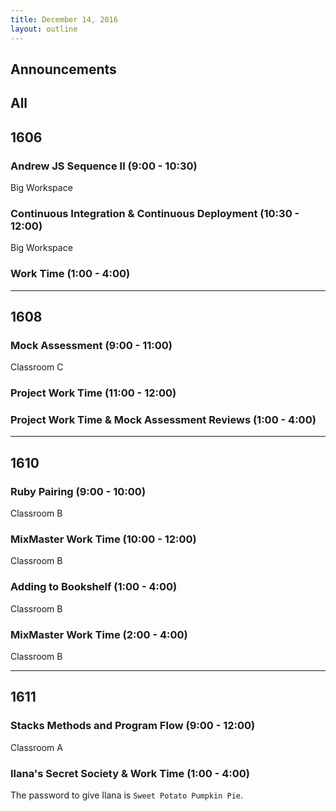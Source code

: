 ```yaml
---
title: December 14, 2016
layout: outline
---
```



## Announcements


## All

## 1606

### Andrew JS Sequence II (9:00 - 10:30)

Big Workspace

### Continuous Integration & Continuous Deployment (10:30 - 12:00)

Big Workspace

### Work Time (1:00 - 4:00)

***

## 1608

### Mock Assessment (9:00 - 11:00)

Classroom C

### Project Work Time (11:00 - 12:00)

### Project Work Time & Mock Assessment Reviews (1:00 - 4:00)

***

## 1610

### Ruby Pairing (9:00 - 10:00)

Classroom B

### MixMaster Work Time (10:00 - 12:00)

Classroom B

### Adding to Bookshelf (1:00 - 4:00)

Classroom B

### MixMaster Work Time (2:00 - 4:00)

Classroom B

***

## 1611

### Stacks Methods and Program Flow (9:00 - 12:00)

Classroom A

### Ilana's Secret Society & Work Time (1:00 - 4:00)

The password to give Ilana is `Sweet Potato Pumpkin Pie`.
